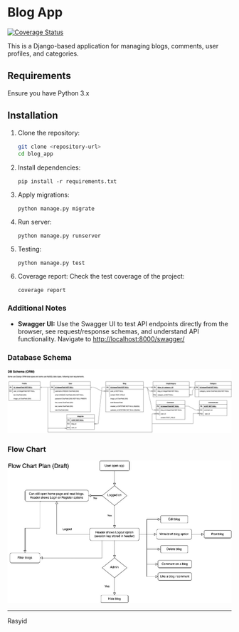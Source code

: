 # Blog App

[![Coverage Status](https://git.garena.com/rasyid.wijaya/entry-task-blog-app/badges/master/coverage.svg)](https://git.garena.com/rasyid.wijaya/entry-task-blog-app/backend/blog_app/.coverage)

This is a Django-based application for managing blogs, comments, user profiles, and categories.

## Requirements

Ensure you have Python 3.x


## Installation

1. Clone the repository:

   ```bash
   git clone <repository-url>
   cd blog_app
   ```

2. Install dependencies:

    ```
    pip install -r requirements.txt
    ```

3. Apply migrations:
    ```
    python manage.py migrate
    ```

4. Run server:
    ```
    python manage.py runserver
    ```

5. Testing:
    ```
    python manage.py test
    ```

6. Coverage report:
    Check the test coverage of the project:
    ```
    coverage report
    ```

### Additional Notes

- **Swagger UI:** Use the Swagger UI to test API endpoints directly from the browser, see request/response schemas, and understand API functionality. Navigate to [http://localhost:8000/swagger/](http://localhost:8000/swagger/)

### Database Schema
![DB_SCHEMA](images/Slog_DB_Schema.jpg)

### Flow Chart
![FULL_WORKFLOW](images/Slog_Flow_Chart.jpg)

---
Rasyid
